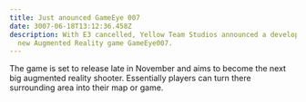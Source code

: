 ```yaml
---
title: Just anounced GameEye 007
date: 3007-06-18T13:12:36.458Z
description: With E3 cancelled, Yellow Team Studios announced a development of a
  new Augmented Reality game GameEye007.
---
```

The game is set to release late in November and aims to become the next big augmented reality shooter. Essentially players can turn there surrounding area into their map or game.